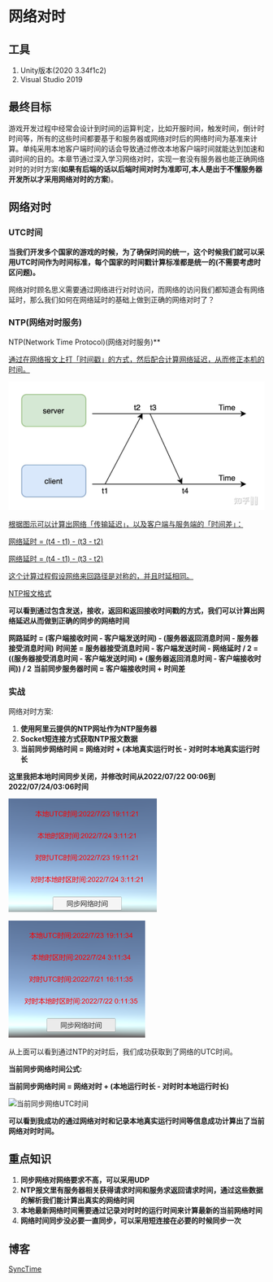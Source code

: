 # 网络对时

## 工具

1. Unity版本(2020 3.34f1c2)
2. Visual Studio 2019

## 最终目标

游戏开发过程中经常会设计到时间的运算判定，比如开服时间，触发时间，倒计时时间等，所有的这些时间都要基于和服务器或网络对时后的网络时间为基准来计算。单纯采用本地客户端时间的话会导致通过修改本地客户端时间就能达到加速和调时间的目的。本章节通过深入学习网络对时，实现一套没有服务器也能正确网络对时的对时方案(**如果有后端的话以后端时间对时为准即可,本人是出于不懂服务器开发所以才采用网络对时的方案**)。

## 网络对时

### UTC时间

**当我们开发多个国家的游戏的时候，为了确保时间的统一，这个时候我们就可以采用UTC时间作为时间标准，每个国家的时间戳计算标准都是统一的(不需要考虑时区问题)。**

网络对时顾名思义需要通过网络进行对时访问，而网络的访问我们都知道会有网络延时，那么我们如何在网络延时的基础上做到正确的网络对时了？

### NTP(网络对时服务)

NTP(Network Time Protocol)(网络对时服务)**

[通过在网络报文上打「时间戳」的方式，然后配合计算网络延迟，从而修正本机的时间。](https://www.zhihu.com/question/21045190)

![网络对时请求](/Img/SyncTime/NTPTimeCaculation.jpg)

[根据图示可以计算出网络「传输延迟」，以及客户端与服务端的「时间差」：](https://www.zhihu.com/question/21045190)

[网络延时 = (t4 - t1) - (t3 - t2)](https://www.zhihu.com/question/21045190)

[网络延时 = (t4 - t1) - (t3 - t2)](https://www.zhihu.com/question/21045190)

[这个计算过程假设网络来回路径是对称的，并且时延相同。](https://www.zhihu.com/question/21045190)

[NTP报文格式](/img/SyncTime/NTPDataContent.png)

**可以看到通过包含发送，接收，返回和返回接收时间戳的方式，我们可以计算出网络延迟从而做到正确的同步的网络时间**

**网路延时 = (客户端接收时间 - 客户端发送时间) - (服务器返回消息时间 - 服务器接受消息时间)**
 **时间差 = 服务器接受消息时间 - 客户端发送时间 - 网络延时 / 2 = ((服务器接受消息时间 - 客户端发送时间) + (服务器返回消息时间 - 客户端接收时间)) / 2**
**当前同步服务器时间 = 客户端接收时间 + 时间差**

### 实战

网络对时方案:

1. **使用阿里云提供的NTP网址作为NTP服务器**
2. **Socket短连接方式获取NTP报文数据**
3. **当前同步网络时间 = 网络对时 + (本地真实运行时长 - 对时时本地真实运行时长**

**这里我把本地时间同步关闭，并修改时间从2022/07/22 00:06到2022/07/24/03:06时间**

![同步时间前](/img/SyncTime/BeforeSyncTime.PNG)

![同步时间后](/img/SyncTime/AfterSyncTime.PNG)

从上面可以看到通过NTP的对时后，我们成功获取到了网络的UTC时间。

**当前同步网络时间公式:**

**当前同步网络时间 = 网络对时 + (本地运行时长 - 对时时本地运行时长)**

![当前同步网络UTC时间](/img/Sync/AfterSyncAddRealtime.PNG)

**可以看到我成功的通过网络对时和记录本地真实运行时间等信息成功计算出了当前网络对时时间。**


## 重点知识

1. **同步网络对网络要求不高，可以采用UDP**
2. **NTP报文里有服务器相关获得请求时间和服务求返回请求时间，通过这些数据的解析我们能计算出真实的网络时间**
3. **本地最新网络时间需要通过记录对时时的运行时间来计算最新的当前网络时间**
4. **网络时间同步没必要一直同步，可以采用短连接在必要的时候同步一次**

## 博客

[SyncTime](https://github.com/TonyTang1990/SyncTime)